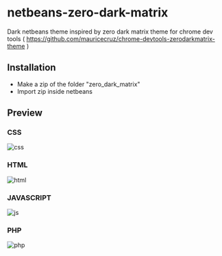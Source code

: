 netbeans-zero-dark-matrix
=========================

Dark netbeans theme inspired by zero dark matrix theme for chrome dev tools ( https://github.com/mauricecruz/chrome-devtools-zerodarkmatrix-theme )

## Installation
* Make a zip of the folder "zero_dark_matrix"
* Import zip inside netbeans



## Preview

### CSS
![css]

### HTML
![html]

### JAVASCRIPT
![js]

### PHP
![php]

[css]: https://raw.githubusercontent.com/r-ghilardi/netbeans-zero-dark-matrix/master/Images/css.png?raw=true "css"
[html]: https://raw.githubusercontent.com/r-ghilardi/netbeans-zero-dark-matrix/master/Images/html.png?raw=true "html"
[js]: https://raw.githubusercontent.com/r-ghilardi/netbeans-zero-dark-matrix/master/Images/js.png?raw=true "js"
[php]: https://raw.githubusercontent.com/r-ghilardi/netbeans-zero-dark-matrix/master/Images/php.png?raw=true "php"
